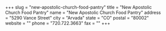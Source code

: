 +++
slug = "new-apostolic-church-food-pantry"
title = "New Apostolic Church Food Pantry"
name = "New Apostolic Church Food Pantry"
address = "5290 Vance Street"
city = "Arvada"
state = "CO"
postal = "80002"
website = ""
phone = "720.722.3663"
fax = ""
+++
